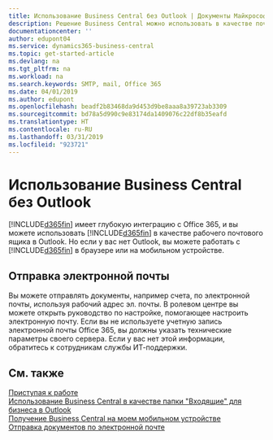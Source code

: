```yaml
---
title: Использование Business Central без Outlook | Документы Майкрософт
description: Решение Business Central можно использовать в качестве почтового ящика для бизнеса в Outlook, поскольку оно интегрировано с Office 365. Однако вы также можете работать без Outlook в браузере или на мобильном устройстве.
documentationcenter: ''
author: edupont04
ms.service: dynamics365-business-central
ms.topic: get-started-article
ms.devlang: na
ms.tgt_pltfrm: na
ms.workload: na
ms.search.keywords: SMTP, mail, Office 365
ms.date: 04/01/2019
ms.author: edupont
ms.openlocfilehash: beadf2b83468da9d453d9be8aaa8a39723ab3309
ms.sourcegitcommit: bd78a5d990c9e83174da1409076c22df8b35eafd
ms.translationtype: HT
ms.contentlocale: ru-RU
ms.lasthandoff: 03/31/2019
ms.locfileid: "923721"
---
```

# <a name="using-business-central-without-outlook"></a>Использование Business Central без Outlook
[!INCLUDE[d365fin](includes/d365fin_md.md)] имеет глубокую интеграцию с Office 365, и вы можете использовать [!INCLUDE[d365fin](includes/d365fin_md.md)] в качестве рабочего почтового ящика в Outlook. Но если у вас нет Outlook, вы можете работать с [!INCLUDE[d365fin](includes/d365fin_md.md)] в браузере или на мобильном устройстве.  

## <a name="sending-email"></a>Отправка электронной почты
Вы можете отправлять документы, например счета, по электронной почты, используя рабочий адрес эл. почты. В ролевом центре вы можете открыть руководство по настройке, помогающее настроить электронную почту. Если вы не используете учетную запись электронной почты Office 365, вы должны указать технические параметры своего сервера. Если у вас нет этой информации, обратитесь к сотрудникам службы ИТ-поддержки.  


## <a name="see-also"></a>См. также
[Приступая к работе](product-get-started.md)  
[Использование Business Central в качестве папки "Входящие" для бизнеса в Outlook](admin-outlook.md)  
[Получение Business Central на моем мобильном устройстве](install-mobile-app.md)  
[Отправка документов по электронной почте](ui-how-send-documents-email.md)
